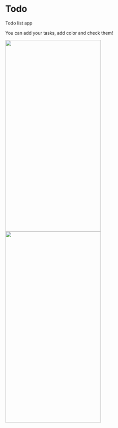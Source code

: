 # Todo

Todo list app

You can add your tasks, add color and check them!

<img src="screen1.png" width="300" height="600">
<img src="screen2.png" width="300" height="600">

